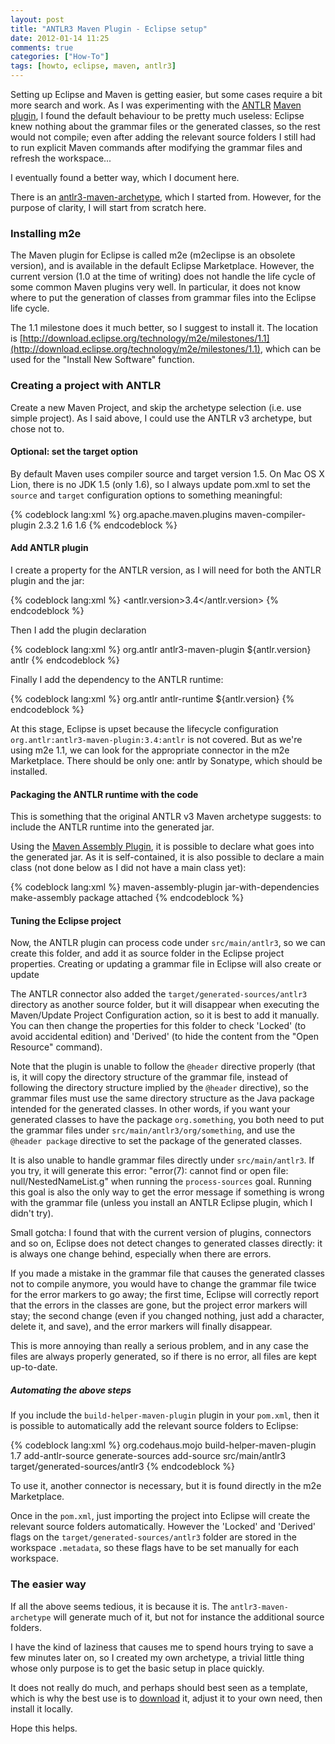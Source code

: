 ```yaml
---
layout: post
title: "ANTLR3 Maven Plugin - Eclipse setup"
date: 2012-01-14 11:25
comments: true
categories: ["How-To"]
tags: [howto, eclipse, maven, antlr3]
---
```

Setting up Eclipse and Maven is getting easier, but some cases
require a bit more search and work. As I was experimenting with the
[ANTLR](http://www.antlr.org/)
[Maven plugin](http://antlr.org/antlr3-maven-plugin/index.html), I
found the default behaviour to be pretty much useless: Eclipse knew
nothing about the grammar files or the generated classes, so the rest
would not compile; even after adding the relevant source folders I
still had to run explicit Maven commands after modifying the grammar
files and refresh the workspace...

I eventually found a better way, which I document here.

<!-- more -->

There is an
[antlr3-maven-archetype](http://www.antlr.org/wiki/display/ANTLR3/Building+ANTLR+Projects+with+Maven),
which I started from. However, for the purpose of clarity, I will
start from scratch here.

### Installing m2e

The Maven plugin for Eclipse is called m2e (m2eclipse is an obsolete
version), and is available in the default Eclipse
Marketplace. However, the current version (1.0 at the time of writing)
does not handle the life cycle of some common Maven plugins very
well. In particular, it does not know where to put the generation of
classes from grammar files into the Eclipse life cycle.

The 1.1 milestone does it much better, so I suggest to install it. The
location is
[http://download.eclipse.org/technology/m2e/milestones/1.1](http://download.eclipse.org/technology/m2e/milestones/1.1),
which can be used for the "Install New Software" function.

### Creating a project with ANTLR

Create a new Maven Project, and skip the archetype selection (i.e. use
simple project). As I said above, I could use the ANTLR v3 archetype,
but chose not to.

#### Optional: set the target option

By default Maven uses compiler source and target version 1.5. On Mac
OS X Lion, there is no JDK 1.5 (only 1.6), so I always update pom.xml
to set the `source` and `target` configuration options to something
meaningful:

{% codeblock lang:xml %}
<build>
  <plugins>
    <plugin>
      <groupId>org.apache.maven.plugins</groupId>
      <artifactId>maven-compiler-plugin</artifactId>
      <version>2.3.2</version>
      <configuration>
        <source>1.6</source>
        <target>1.6</target>
      </configuration>
    </plugin>
  </plugins>
</build>
{% endcodeblock %}

#### Add ANTLR plugin

I create a property for the ANTLR version, as I will need for both the
ANTLR plugin and the jar:

{% codeblock lang:xml %}
 <properties>
   <antlr.version>3.4</antlr.version>
 </properties>
{% endcodeblock %}

Then I add the plugin declaration

{% codeblock lang:xml %}
<plugin>
  <groupId>org.antlr</groupId>
  <artifactId>antlr3-maven-plugin</artifactId>
  <version>${antlr.version}</version>
  <executions>
    <execution>
  	  <goals>
        <goal>antlr</goal>
      </goals>
    </execution>
  </executions>
</plugin>
{% endcodeblock %}

Finally I add the dependency to the ANTLR runtime:

{% codeblock lang:xml %}
<dependencies>
  <dependency>
    <groupId>org.antlr</groupId>
  	<artifactId>antlr-runtime</artifactId>
  	<version>${antlr.version}</version>
  </dependency>
</dependencies>
{% endcodeblock %}

At this stage, Eclipse is upset because the lifecycle configuration
`org.antlr:antlr3-maven-plugin:3.4:antlr` is not covered. But as we're
using m2e 1.1, we can look for the appropriate connector in the m2e
Marketplace. There should be only one: antlr by Sonatype, which should
be installed.

#### Packaging the ANTLR runtime with the code

This is something that the original ANTLR v3 Maven archetype suggests:
to include the ANTLR runtime into the generated jar.

Using the
[Maven Assembly Plugin](http://maven.apache.org/plugins/maven-assembly-plugin/),
it is possible to declare what goes into the generated jar. As it is
self-contained, it is also possible to declare a main class (not done
below as I did not have a main class yet):

{% codeblock lang:xml %}
<plugin>
  <artifactId>maven-assembly-plugin</artifactId>
  <configuration>
    <descriptorRefs>
      <descriptorRef>jar-with-dependencies</descriptorRef>
    </descriptorRefs>
  </configuration>
  <executions>
    <execution>
	  <id>make-assembly</id>
      <phase>package</phase>
      <goals>
        <goal>attached</goal>
	  </goals>
    </execution>
  </executions>
</plugin>
{% endcodeblock %}

#### Tuning the Eclipse project

Now, the ANTLR plugin can process code under
`src/main/antlr3`, so we can create this folder, and add it as source
folder in the Eclipse project properties. Creating or updating a
grammar file in Eclipse will also create or update 

The ANTLR connector also added the `target/generated-sources/antlr3`
directory as another source folder, but it will disappear when
executing the Maven/Update Project Configuration action, so it is best
to add it manually. You can then change the properties for this folder
to check 'Locked' (to avoid accidental edition) and 'Derived' (to hide
the content from the "Open Resource" command).

Note that the plugin is unable to follow the `@header` directive
properly (that is, it will copy the directory structure of the grammar
file, instead of following the directory structure implied by the
`@header` directive), so the grammar files must use the same directory
structure as the Java package intended for the generated classes. In
other words, if you want your generated classes to have the package
`org.something`, you both need to put the grammar files under
`src/main/antlr3/org/something`, and use the `@header package`
directive to set the package of the generated classes.

It is also unable to handle grammar files directly under
`src/main/antlr3`. If you try, it will generate this error: "error(7):
cannot find or open file: null/NestedNameList.g" when running the
`process-sources` goal. Running this goal is also the only way to get
the error message if something is wrong with the grammar file (unless
you install an ANTLR Eclipse plugin, which I didn't try).

Small gotcha: I found that with the current version of plugins,
connectors and so on, Eclipse does not detect changes to generated
classes directly: it is always one change behind, especially when
there are errors.

If you made a mistake in the grammar file that
causes the generated classes not to compile anymore, you would have to
change the grammar file twice for the error markers to go away; the
first time, Eclipse will correctly report that the errors in the
classes are gone, but the project error markers will stay; the second
change (even if you changed nothing, just add a character, delete it,
and save), and the error markers will finally disappear.

This is more annoying than really a serious problem, and in any case
the files are always properly generated, so if there is no error, all files
are kept up-to-date.

##### Automating the above steps

If you include the `build-helper-maven-plugin` plugin in your
`pom.xml`, then it is possible to automatically add the relevant
source folders to Eclipse:

{% codeblock lang:xml %}
<plugin>
  <groupId>org.codehaus.mojo</groupId>
  <artifactId>build-helper-maven-plugin</artifactId>
  <version>1.7</version>
  <executions>
    <execution>
      <id>add-antlr-source</id>
      <phase>generate-sources</phase>
      <goals>
        <goal>add-source</goal>
      </goals>
      <configuration>
        <sources>
          <source>src/main/antlr3</source>
          <source>target/generated-sources/antlr3</source>
        </sources>
      </configuration>
    </execution>
  </executions>
</plugin>
{% endcodeblock %}

To use it, another connector is necessary, but it is found directly in
the m2e Marketplace.

Once in the `pom.xml`, just importing the project into Eclipse will
create the relevant source folders automatically. However the 'Locked'
and 'Derived' flags on the `target/generated-sources/antlr3` folder
are stored in the workspace `.metadata`, so these flags have to be set
manually for each workspace.

### The easier way

If all the above seems tedious, it is because it is. The
`antlr3-maven-archetype` will generate much of it, but not for
instance the additional source folders.

I have the kind of laziness that causes me to spend hours trying to
save a few minutes later on, so I created my own archetype, a trivial
little thing whose only purpose is to get the basic setup in place
quickly.

It does not really do much, and perhaps should best seen as a
template, which is why the best use is to
[download](https://github.com/fdumontmd/antlr3-simple-archetype) it,
adjust it to your own need, then install it locally.

Hope this helps.
